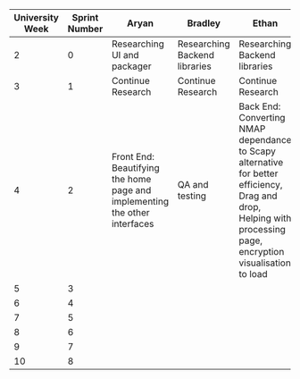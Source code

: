 | University Week | Sprint Number | Aryan                                                                      | Bradley                       | Ethan                                                                                               | James                               | Julian                                                      | Leo                                 | Sam                           |   |
|-----------------|---------------|----------------------------------------------------------------------------|-------------------------------|-----------------------------------------------------------------------------------------------------|-------------------------------------|-------------------------------------------------------------|-------------------------------------|-------------------------------|---|
| 2               | 0             | Researching UI and packager                                                | Researching Backend libraries | Researching Backend libraries                                                                       | Researching UI and packager         | Researching UI and packager                                 | Researching Backend libraries       | Researching Backend libraries |   |
| 3               | 1             | Continue Research                                                          | Continue Research             | Continue Research                                                                                   | Continue Research                   | Continue Research                                           | Continue Research                   | Continue Research             |   |
| 4               | 2             | Front End: Beautifying the home page and implementing the other interfaces | QA and testing                | Back End: Converting NMAP dependance to Scapy alternative for better efficiency, Drag and drop, Helping with processing page, encryption visualisation to load | Integrating Front End with Back end | Front End: UI changes (scrolling, zooming, infinite bounds) | Integrating Front End with Back end | Back End: API for front end   |   |
| 5               | 3             |                                                                            |                               |                                                                                                     |                                     |                                                             |                                     |                               |   |
| 6               | 4             |                                                                            |                               |                                                                                                     |                                     |                                                             |                                     |                               |   |
| 7               | 5             |                                                                            |                               |                                                                                                     |                                     |                                                             |                                     |                               |   |
| 8               | 6             |                                                                            |                               |                                                                                                     |                                     |                                                             |                                     |                               |   |
| 9               | 7             |                                                                            |                               |                                                                                                     |                                     |                                                             |                                     |                               |   |
| 10              | 8             |                                                                            |                               |                                                                                                     |                                     |                                                             |                                     |                               |   |
